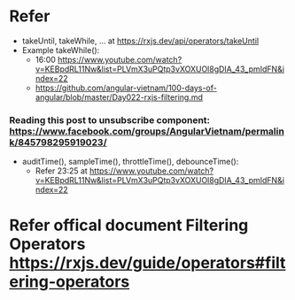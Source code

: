 

# Refer
- takeUntil, takeWhile, ... at https://rxjs.dev/api/operators/takeUntil
- Example takeWhile():
    + 16:00 https://www.youtube.com/watch?v=KEBpdRL11Nw&list=PLVmX3uPQtp3vXOXUOl8gDIA_43_pmIdFN&index=22
    +  https://github.com/angular-vietnam/100-days-of-angular/blob/master/Day022-rxjs-filtering.md
### Reading this post to unsubscribe component: https://www.facebook.com/groups/AngularVietnam/permalink/845798295919023/


- auditTime(), sampleTime(), throttleTime(), debounceTime(): 
    + Refer 23:25 at https://www.youtube.com/watch?v=KEBpdRL11Nw&list=PLVmX3uPQtp3vXOXUOl8gDIA_43_pmIdFN&index=22

# Refer offical document Filtering Operators  https://rxjs.dev/guide/operators#filtering-operators